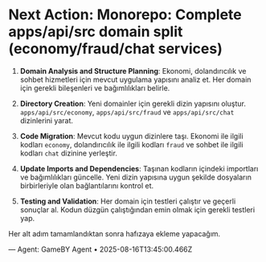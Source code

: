 # Next Action: Monorepo: Complete apps/api/src domain split (economy/fraud/chat services)

1. **Domain Analysis and Structure Planning**: Ekonomi, dolandırıcılık ve sohbet hizmetleri için mevcut uygulama yapısını analiz et. Her domain için gerekli bileşenleri ve bağımlılıkları belirle.

2. **Directory Creation**: Yeni domainler için gerekli dizin yapısını oluştur. `apps/api/src/economy`, `apps/api/src/fraud` ve `apps/api/src/chat` dizinlerini yarat.

3. **Code Migration**: Mevcut kodu uygun dizinlere taşı. Ekonomi ile ilgili kodları `economy`, dolandırıcılık ile ilgili kodları `fraud` ve sohbet ile ilgili kodları `chat` dizinine yerleştir.

4. **Update Imports and Dependencies**: Taşınan kodların içindeki importları ve bağımlılıkları güncelle. Yeni dizin yapısına uygun şekilde dosyaların birbirleriyle olan bağlantılarını kontrol et.

5. **Testing and Validation**: Her domain için testleri çalıştır ve geçerli sonuçlar al. Kodun düzgün çalıştığından emin olmak için gerekli testleri yap. 

Her alt adım tamamlandıktan sonra hafızaya ekleme yapacağım.

— Agent: GameBY Agent • 2025-08-16T13:45:00.466Z
